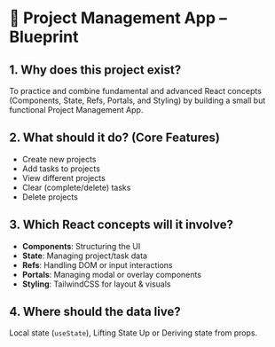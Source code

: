 # 🧭 Project Management App – Blueprint

## 1. Why does this project exist?

To practice and combine fundamental and advanced React concepts (Components, State, Refs, Portals, and Styling) by building a small but functional Project Management App.

## 2. What should it do? (Core Features)

- Create new projects
- Add tasks to projects
- View different projects
- Clear (complete/delete) tasks
- Delete projects

## 3. Which React concepts will it involve?

- **Components**: Structuring the UI
- **State**: Managing project/task data
- **Refs**: Handling DOM or input interactions
- **Portals**: Managing modal or overlay components
- **Styling**: TailwindCSS for layout & visuals

## 4. Where should the data live?

Local state (`useState`), Lifting State Up or Deriving state from props.
